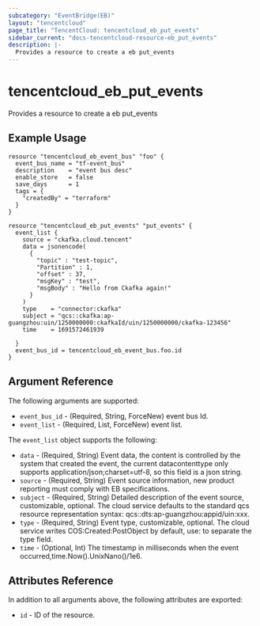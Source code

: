 ```yaml
---
subcategory: "EventBridge(EB)"
layout: "tencentcloud"
page_title: "TencentCloud: tencentcloud_eb_put_events"
sidebar_current: "docs-tencentcloud-resource-eb_put_events"
description: |-
  Provides a resource to create a eb put_events
---
```


# tencentcloud_eb_put_events

Provides a resource to create a eb put_events

## Example Usage

```hcl
resource "tencentcloud_eb_event_bus" "foo" {
  event_bus_name = "tf-event_bus"
  description    = "event bus desc"
  enable_store   = false
  save_days      = 1
  tags = {
    "createdBy" = "terraform"
  }
}

resource "tencentcloud_eb_put_events" "put_events" {
  event_list {
    source = "ckafka.cloud.tencent"
    data = jsonencode(
      {
        "topic" : "test-topic",
        "Partition" : 1,
        "offset" : 37,
        "msgKey" : "test",
        "msgBody" : "Hello from Ckafka again!"
      }
    )
    type    = "connector:ckafka"
    subject = "qcs::ckafka:ap-guangzhou:uin/1250000000:ckafkaId/uin/1250000000/ckafka-123456"
    time    = 1691572461939

  }
  event_bus_id = tencentcloud_eb_event_bus.foo.id
}
```

## Argument Reference

The following arguments are supported:

* `event_bus_id` - (Required, String, ForceNew) event bus Id.
* `event_list` - (Required, List, ForceNew) event list.

The `event_list` object supports the following:

* `data` - (Required, String) Event data, the content is controlled by the system that created the event, the current datacontenttype only supports application/json;charset=utf-8, so this field is a json string.
* `source` - (Required, String) Event source information, new product reporting must comply with EB specifications.
* `subject` - (Required, String) Detailed description of the event source, customizable, optional. The cloud service defaults to the standard qcs resource representation syntax: qcs::dts:ap-guangzhou:appid/uin:xxx.
* `type` - (Required, String) Event type, customizable, optional. The cloud service writes COS:Created:PostObject by default, use: to separate the type field.
* `time` - (Optional, Int) The timestamp in milliseconds when the event occurred,time.Now().UnixNano()/1e6.

## Attributes Reference

In addition to all arguments above, the following attributes are exported:

* `id` - ID of the resource.



